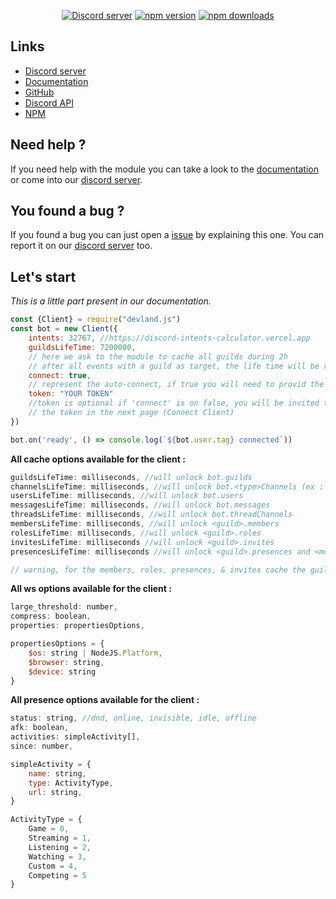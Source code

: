 <div align="center">
	<p>
		<a href="https://discord.gg/devland"><img src="https://img.shields.io/discord/1063182666519814206?color=5865F2&logo=discord&logoColor=white" alt="Discord server" /></a>
		<a href="https://www.npmjs.com/package/devland.js"><img src="https://img.shields.io/npm/v/devland.js.svg?maxAge=3600" alt="npm version" /></a>
		<a href="https://www.npmjs.com/package/devland.js"><img src="https://img.shields.io/npm/dt/devland.js.svg?maxAge=3600" alt="npm downloads" /></a>
	</p>
</div>

## Links
- [Discord server](https://discord.gg/devland)
- [Documentation](https://devland-1.gitbook.io/devland.js/)
- [GitHub](https://github.com/Jeotique/devland.js)
- [Discord API](https://discord.gg/discord-api)
- [NPM](https://www.npmjs.com/package/devland.js)

## Need help ?
If you need help with the module you can take a look to the [documentation](https://devland-1.gitbook.io/devland.js/) or come into our [discord server](https://discord.gg/devland).

## You found a bug ?
If you found a bug you can just open a [issue](https://github.com/Jeotique/devland.js/issues) by explaining this one.
You can report it on our [discord server](https://discord.gg/devland) too.

## Let's start
_This is a little part present in our documentation._

```js
const {Client} = require("devland.js")
const bot = new Client({
    intents: 32767, //https://discord-intents-calculator.vercel.app
    guildsLifeTime: 7200000, 
    // here we ask to the module to cache all guilds during 2h
    // after all events with a guild as target, the life time will be reset to 2h
    connect: true,
    // represent the auto-connect, if true you will need to provid the token here
    token: "YOUR TOKEN" 
    //token is optional if 'connect' is on false, you will be invited to put
    // the token in the next page (Connect Client)
})

bot.on('ready', () => console.log(`${bot.user.tag} connected`))
```
**All cache options available for the client :**
```js
guildsLifeTime: milliseconds, //will unlock bot.guilds
channelsLifeTime: milliseconds, //will unlock bot.<type>Channels (ex : bot.textChannels)
usersLifeTime: milliseconds, //will unlock bot.users
messagesLifeTime: milliseconds, //will unlock bot.messages
threadsLifeTime: milliseconds, //will unlock bot.threadChannels
membersLifeTime: milliseconds, //will unlock <guild>.members
rolesLifeTime: milliseconds, //will unlock <guild>.roles
invitesLifeTime: milliseconds //will unlock <guild>.invites
presencesLifeTime: milliseconds //will unlock <guild>.presences and <member>.presence

// warning, for the members, roles, presences, & invites cache the guilds cache must be enabled too
```
**All ws options available for the client :**
```js
large_threshold: number,
compress: boolean,
properties: propertiesOptions,

propertiesOptions = {
    $os: string | NodeJS.Platform,
    $browser: string,
    $device: string
}
```
**All presence options available for the client :**
```js
status: string, //dnd, online, invisible, idle, offline
afk: boolean,
activities: simpleActivity[],
since: number,

simpleActivity = {
    name: string,
    type: ActivityType,
    url: string,
}

ActivityType = {
    Game = 0,
    Streaming = 1,
    Listening = 2,
    Watching = 3,
    Custom = 4,
    Competing = 5
}
```